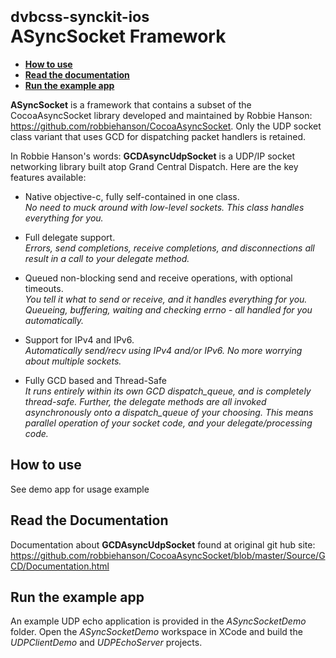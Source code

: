 # <small>dvbcss-synckit-ios</small><br/>ASyncSocket Framework

* **[How to use](#how-to-use)**
* **[Read the documentation](#read-the-documentation)**
* **[Run the example app](#run-the-example-app)**

**ASyncSocket** is a framework that contains a subset of the CocoaAsyncSocket library developed and maintained by Robbie Hanson: https://github.com/robbiehanson/CocoaAsyncSocket. Only the UDP socket class variant that uses GCD for dispatching packet handlers is retained.

In Robbie Hanson's words:
**GCDAsyncUdpSocket** is a UDP/IP socket networking library built atop Grand Central Dispatch. Here are the key features available:

- Native objective-c, fully self-contained in one class.<br/>
  _No need to muck around with low-level sockets. This class handles everything for you._

- Full delegate support.<br/>
  _Errors, send completions, receive completions, and disconnections all result in a call to your delegate method._

- Queued non-blocking send and receive operations, with optional timeouts.<br/>
  _You tell it what to send or receive, and it handles everything for you. Queueing, buffering, waiting and checking errno - all handled for you automatically._

- Support for IPv4 and IPv6.<br/>
  _Automatically send/recv using IPv4 and/or IPv6. No more worrying about multiple sockets._

- Fully GCD based and Thread-Safe<br/>
  _It runs entirely within its own GCD dispatch_queue, and is completely thread-safe. Further, the delegate methods are all invoked asynchronously onto a dispatch_queue of your choosing. This means parallel operation of your socket code, and your delegate/processing code._


## How to use
See demo app for usage example

## Read the Documentation
Documentation about **GCDAsyncUdpSocket** found at original git hub site:  https://github.com/robbiehanson/CocoaAsyncSocket/blob/master/Source/GCD/Documentation.html


## Run the example app
An example UDP echo application is provided in the *ASyncSocketDemo* folder. Open the *ASyncSocketDemo* workspace in XCode and build the *UDPClientDemo* and *UDPEchoServer* projects.
